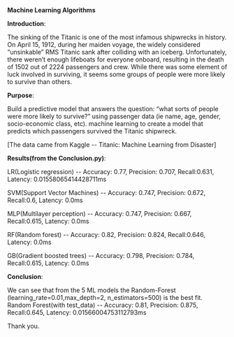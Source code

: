 **Machine Learning Algorithms**

**Introduction**:

The sinking of the Titanic is one of the most infamous shipwrecks in history.
On April 15, 1912, during her maiden voyage, the widely considered “unsinkable” RMS Titanic sank after colliding with an iceberg. Unfortunately, there weren’t enough lifeboats for everyone onboard, resulting in the death of 1502 out of 2224 passengers and crew.
While there was some element of luck involved in surviving, it seems some groups of people were more likely to survive than others.

**Purpose**:

Build a predictive model that answers the question: “what sorts of people were more likely to survive?” using passenger data (ie name, age, gender, socio-economic class, etc).
machine learning to create a model that predicts which passengers survived the Titanic shipwreck.

[The data came from Kaggle -- Titanic: Machine Learning from Disaster]


**Results(from the Conclusion.py)**:

LR(Logistic regression) -- Accuracy: 0.77, Precision: 0.707, Recall:0.631, Latency: 0.01558065414428711ms

SVM(Support Vector Machines) -- Accuracy: 0.747, Precision: 0.672, Recall:0.6, Latency: 0.0ms

MLP(Multilayer perception) -- Accuracy: 0.747, Precision: 0.667, Recall:0.615, Latency: 0.0ms

RF(Random forest) -- Accuracy: 0.82, Precision: 0.824, Recall:0.646, Latency: 0.0ms

GB(Gradient boosted trees) -- Accuracy: 0.798, Precision: 0.784, Recall:0.615, Latency: 0.0ms

**Conclusion**:

We can see that from the 5 ML models the Random-Forest (learning_rate=0.01,max_depth=2, n_estimators=500) is the best fit. 
Random Forest(with test_data) -- Accuracy: 0.81, Precision: 0.875, Recall:0.645, Latency: 0.01566004753112793ms

Thank you.
